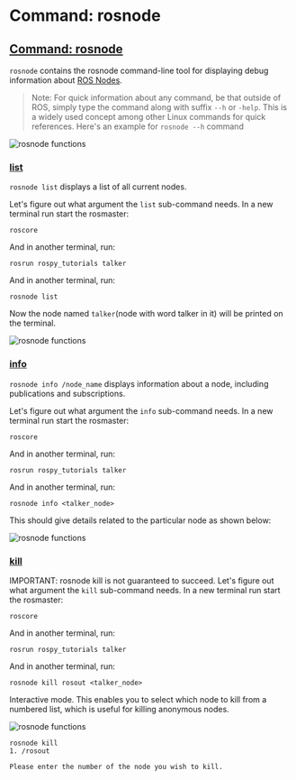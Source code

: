 # Command: rosnode

## [Command: rosnode](https://portal.e-yantra.org/storage/FjbIfxILQH_vd/res/learn/ros-basics/learn-ros-nodes-cmd-rosnode.html#command-rosnode)

`rosnode` contains the rosnode command-line tool for displaying debug information about [ROS Nodes](http://wiki.ros.org/Nodes).

> Note: For quick information about any command, be that outside of ROS, simply type the command along with suffix `--h` or `-help`. This is a widely used concept among other Linux commands for quick references. Here's an example for `rosnode --h` command

![rosnode functions](https://portal.e-yantra.org/storage/FjbIfxILQH_vd/res/learn/ros-basics/media/images/rosnode_help.png)

### [list](https://portal.e-yantra.org/storage/FjbIfxILQH_vd/res/learn/ros-basics/learn-ros-nodes-cmd-rosnode.html#list)

`rosnode list` displays a list of all current nodes.

Let's figure out what argument the `list` sub-command needs. In a new terminal run start the rosmaster:

```text
roscore
```

And in another terminal, run:

```text
rosrun rospy_tutorials talker
```

And in another terminal, run:

```text
rosnode list
```

Now the node named `talker`\(node with word talker in it\) will be printed on the terminal. 

![rosnode functions](https://portal.e-yantra.org/storage/FjbIfxILQH_vd/res/learn/ros-basics/media/images/rosnode_list.png)

### [info](https://portal.e-yantra.org/storage/FjbIfxILQH_vd/res/learn/ros-basics/learn-ros-nodes-cmd-rosnode.html#info)

`rosnode info /node_name` displays information about a node, including publications and subscriptions.

Let's figure out what argument the `info` sub-command needs. In a new terminal run start the rosmaster:

```text
roscore
```

And in another terminal, run:

```text
rosrun rospy_tutorials talker
```

And in another terminal, run:

```text
rosnode info <talker_node>
```

This should give details related to the particular node as shown below: 

![rosnode functions](https://portal.e-yantra.org/storage/FjbIfxILQH_vd/res/learn/ros-basics/media/images/rosnode_info.png)

### [kill](https://portal.e-yantra.org/storage/FjbIfxILQH_vd/res/learn/ros-basics/learn-ros-nodes-cmd-rosnode.html#kill)

IMPORTANT: rosnode kill is not guaranteed to succeed. Let's figure out what argument the `kill` sub-command needs. In a new terminal run start the rosmaster:

```text
roscore
```

And in another terminal, run:

```text
rosrun rospy_tutorials talker
```

And in another terminal, run:

```text
rosnode kill rosout <talker_node>
```

 Interactive mode. This enables you to select which node to kill from a numbered list, which is useful for killing anonymous nodes.

![rosnode functions](https://portal.e-yantra.org/storage/FjbIfxILQH_vd/res/learn/ros-basics/media/images/rosnode_kill_name.png)

```text
rosnode kill
1. /rosout

Please enter the number of the node you wish to kill.
```

